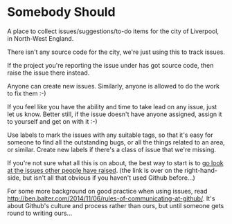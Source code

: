 Somebody Should
===============

A place to collect issues/suggestions/to-do items for the city of Liverpool, in North-West England.

There isn't any source code for the city, we're just using this to track issues.

If the project you're reporting the issue under has got source code, then raise the issue there instead.

Anyone can create new issues.  Similarly, anyone is allowed to do the work to fix them :-)

If you feel like you have the ability and time to take lead on any issue, just let us know.  Better still, if the issue doesn't have anyone assigned, assign it to yourself and get on with it :-)

Use labels to mark the issues with any suitable tags, so that it's easy for someone to find all the outstanding bugs, or all the things related to an area, or similar.  Create new labels if there's a class of issue that we're missing.

If you're not sure what all this is on about, the best way to start is to [go look at the issues other people have raised](https://github.com/Liverpool-UK/somebody-should/issues). (the link is over on the right-hand-side, but isn't all that obvious if you haven't used Github before...)

For some more background on good practice when using issues, read http://ben.balter.com/2014/11/06/rules-of-communicating-at-github/.  It's about Github's culture and process rather than ours, but until someone gets round to writing ours...
